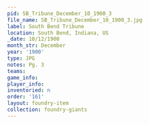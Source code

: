 ```yaml
---
pid: SB_Tribune_December_10_1900_3
file_name: SB_Tribune_December_10_1900_3.jpg
label: South Bend Tribune
location: South Bend, Indiana, US
_date: 10/12/1900
month_str: December
year: '1900'
type: JPG
notes: Pg. 3
teams: 
game_info: 
player_info: 
inventoried: n
order: '161'
layout: foundry-item
collection: foundry-giants
---
```

